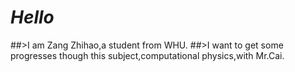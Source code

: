 # *Hello*
##>I am Zang Zhihao,a student from WHU.
##>I want to get some progresses though this subject,computational physics,with Mr.Cai.

